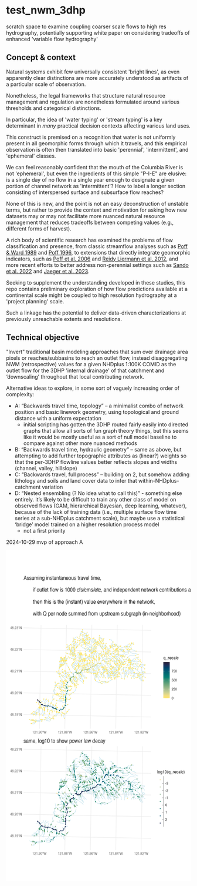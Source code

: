# test_nwm_3dhp

scratch space to examine coupling coarser scale flows to high res hydrography, potentially supporting white paper on considering tradeoffs of enhanced 'variable flow hydrography'


## Concept & context

Natural systems exhibit few universally consistent 'bright lines', as even apparently clear distinctions are more accurately understood as artifacts of a particular scale of observation. 

Nonetheless, the legal frameworks that structure natural resource management and regulation are nonetheless formulated around various thresholds and categorical distinctions.

In particular, the idea of 'water typing' or 'stream typing' is a key determinant in _many_ practical decision contexts affecting various land uses.

This construct is premised on a recognition that water is not uniformly present in all geomorphic forms through which it travels, and this empirical observation is often then translated into basic 'perennial', 'intermittent', and 'ephemeral' classes.

We can feel reasonably confident that the mouth of the Columbia River is not 'ephemeral', but even the ingredients of this simple "P-I-E" are elusive: is a single day of no flow in a single year enough to designate a given portion of channel network as 'intermittent'? How to label a longer section consisting of interspersed surface and subsurface flow reaches?

None of this is new, and the point is not an easy deconstruction of unstable terms, but rather to provide the context and motivation for asking how new datasets may or may not facilitate more nuanced natural resource management that reduces tradeoffs between competing values (e.g., different forms of harvest).

A rich body of scientific research has examined the problems of flow classification and presence, from classic streamflow analyses such as [Poff & Ward 1989](https://cdnsciencepub.com/doi/abs/10.1139/f89-228) and [Poff 1996](https://pofflab.colostate.edu/wp-content/uploads/2019/08/Poff_1996_Ahydrogeographyofunregulated.pdf), to extensions that directly integrate geomorphic indicators, such as [Poff et al. 2006](https://bledsoe.engr.uga.edu/wp-content/uploads/2017/11/Poff-etal-2006-RRA-Placing-streamflow-in-geographic.pdf) and [Reidy Liermann et al. 2012](https://onlinelibrary.wiley.com/doi/abs/10.1002/Rra.1541), and more recent efforts to better address non-perennial settings such as [Sando et al. 2022](https://doi.org/10.1016/j.hydroa.2022.100138) and [Jaeger et al. 2023](https://onlinelibrary.wiley.com/doi/pdfdirect/10.1002/hyp.14813).

Seeking to supplement the understanding developed in these studies, this repo contains preliminary exploration of how flow predictions available at a continental scale might be coupled to high resolution hydrography at a 'project planning' scale. 

Such a linkage has the potential to deliver data-driven characterizations at previously unreachable extents and resolutions.

## Technical objective

"Invert" traditional basin modeling approaches that sum over drainage area pixels or reaches/subbasins to reach an outlet flow, instead disaggregating NWM (retrospective) values for a given NHDplus 1:100K COMID as the outlet flow for the 3DHP 'internal drainage' of that catchment and ‘downscaling’ throughout that local contributing network. 

Alternative ideas to explore, in some sort of vaguely increasing order of complexity:

  - A: “Backwards travel time, topology” – a minimalist combo of network position and basic linework geometry, using topological and ground distance with a uniform expectation
    - initial scripting has gotten the 3DHP routed fairly easily into directed graphs that allow all sorts of fun graph theory things, but this seems like it would be mostly useful as a sort of null model baseline to compare against other more nuanced methods
  - B: “Backwards travel time, hydraulic geometry” – same as above, but attempting to add further topographic attributes as (linear?) weights so that the per-3DHP flowline values better reflects slopes and widths (channel, valley, hillslope)
  - C: “Backwards travel, full process” – building on 2, but somehow adding lithology and soils and land cover data to infer that within-NHDplus-catchment variation
  - D: “Nested ensembling (? No idea what to call this)” - something else entirely. it’s likely to be difficult to train any other class of model on observed flows (GAM, hierarchical Bayesian, deep learning, whatever), because of the lack of training data (i.e., multiple surface flow time series at a sub-NHDplus catchment scale), but maybe use a statistical ‘bridge’ model trained on a higher resolution process model
    - not a first priority 

2024-10-29 mvp of approach A

<img src="https://github.com/daauerbach/test_nwm_3dhp/blob/main/figures/f_ins_tt_unif_contrib_1k.png" height="900">
